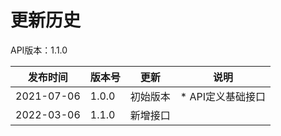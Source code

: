 # 更新历史 #
API版本：1.1.0

| 发布时间       | 版本号   | 更新   | 说明          |
| ---------- | ----- | ---- | ----------- |
| 2021-07-06 | 1.0.0 | 初始版本 | * API定义基础接口 |
| 2022-03-06 | 1.1.0 | 新增接口 |  |
